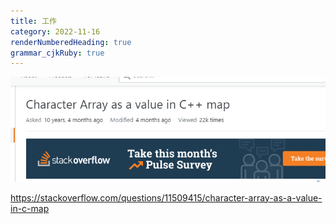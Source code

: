 ```yaml
---
title: 工作
category: 2022-11-16
renderNumberedHeading: true
grammar_cjkRuby: true
---
```


![enter description here](./images/1668597793287.png)

https://stackoverflow.com/questions/11509415/character-array-as-a-value-in-c-map
